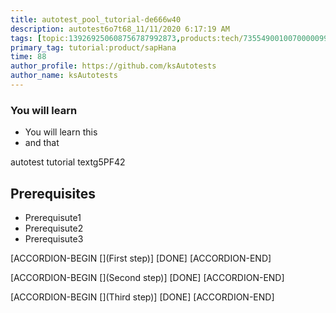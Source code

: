 ```yaml
---
title: autotest_pool_tutorial-de666w40
description: autotest6o7t68_11/11/2020 6:17:19 AM
tags: [topic:139269250608756787992873,products:tech/73554900100700000996,tutorial:experience/advanced]
primary_tag: tutorial:product/sapHana
time: 88
author_profile: https://github.com/ksAutotests
author_name: ksAutotests
---
```

### You will learn
- You will learn this
- and that

autotest tutorial textg5PF42

## Prerequisites
- Prerequisute1
- Prerequisute2
- Prerequisute3

[ACCORDION-BEGIN [](First step)]
[DONE]
[ACCORDION-END]

[ACCORDION-BEGIN [](Second step)]
[DONE]
[ACCORDION-END]

[ACCORDION-BEGIN [](Third step)]
[DONE]
[ACCORDION-END]


